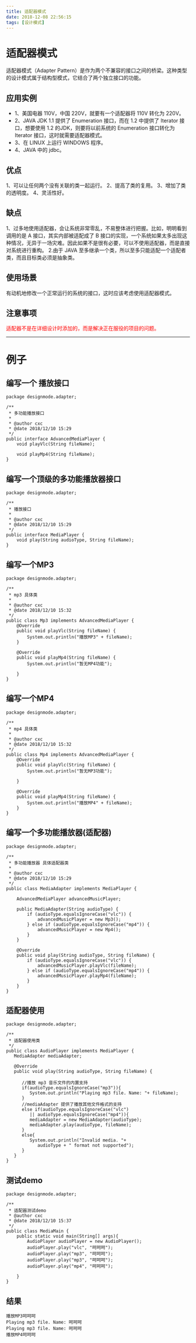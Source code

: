 ```yaml
---
title: 适配器模式
date: 2018-12-08 22:56:15
tags: [设计模式]
---
```


# 适配器模式

适配器模式（Adapter Pattern）是作为两个不兼容的接口之间的桥梁。这种类型的设计模式属于结构型模式，它结合了两个独立接口的功能。



## **应用实例**   
* 1、美国电器 110V，中国 220V，就要有一个适配器将 110V 转化为 220V。 
* 2、JAVA JDK 1.1 提供了 Enumeration 接口，而在 1.2 中提供了 Iterator 接口，想要使用 1.2 的JDK，则要将以前系统的 Enumeration 接口转化为 Iterator 接口，这时就需要适配器模式。
* 3、在 LINUX 上运行 WINDOWS 程序。 
* 4、JAVA 中的 jdbc。

## **优点** 
1、可以让任何两个没有关联的类一起运行。 
2、提高了类的复用。 
3、增加了类的透明度。 
4、灵活性好。

## **缺点** 
1、过多地使用适配器，会让系统非常零乱，不易整体进行把握。比如，明明看到调用的是 A 接口，其实内部被适配成了 B 接口的实现，一个系统如果太多出现这种情况，无异于一场灾难。因此如果不是很有必要，可以不使用适配器，而是直接对系统进行重构。 
2.由于 JAVA 至多继承一个类，所以至多只能适配一个适配者类，而且目标类必须是抽象类。

## **使用场景**
有动机地修改一个正常运行的系统的接口，这时应该考虑使用适配器模式。

## **注意事项**
<font color="red">适配器不是在详细设计时添加的，而是解决正在服役的项目的问题。</font>



<!--more-->

----

# 例子

 

## 编写一个 播放接口 

```
package designmode.adapter;

/**
 * 多功能播放接口
 *
 * @author cxc
 * @date 2018/12/10 15:29
 */
public interface AdvancedMediaPlayer {
    void playVlc(String fileName);

    void playMp4(String fileName);
}
```

## 编写一个顶级的多功能播放器接口

```
package designmode.adapter;

/**
 * 播放接口
 *
 * @author cxc
 * @date 2018/12/10 15:29
 */
public interface MediaPlayer {
    void play(String audioType, String fileName);
}
```

## 编写一个MP3

```
package designmode.adapter;

/**
 * mp3 具体类
 *
 * @author cxc
 * @date 2018/12/10 15:32
 */
public class Mp3 implements AdvancedMediaPlayer {
    @Override
    public void playVlc(String fileName) {
        System.out.println("播放MP3" + fileName);
    }

    @Override
    public void playMp4(String fileName) {
        System.out.println("暂无MP4功能");

    }
}
```

## 编写一个MP4

```
package designmode.adapter;

/**
 * mp4 具体类
 *
 * @author cxc
 * @date 2018/12/10 15:32
 */
public class Mp4 implements AdvancedMediaPlayer {
    @Override
    public void playVlc(String fileName) {
        System.out.println("暂无MP3功能");

    }

    @Override
    public void playMp4(String fileName) {
        System.out.println("播放MP4" + fileName);
    }
}
```

## 编写一个多功能播放器(适配器)

```
package designmode.adapter;

/**
 * 多功能播放器 具体适配器类
 *
 * @author cxc
 * @date 2018/12/10 15:29
 */
public class MediaAdapter implements MediaPlayer {

    AdvancedMediaPlayer advancedMusicPlayer;

    public MediaAdapter(String audioType) {
        if (audioType.equalsIgnoreCase("vlc")) {
            advancedMusicPlayer = new Mp3();
        } else if (audioType.equalsIgnoreCase("mp4")) {
            advancedMusicPlayer = new Mp4();
        }
    }

    @Override
    public void play(String audioType, String fileName) {
        if (audioType.equalsIgnoreCase("vlc")) {
            advancedMusicPlayer.playVlc(fileName);
        } else if (audioType.equalsIgnoreCase("mp4")) {
            advancedMusicPlayer.playMp4(fileName);
        }
    }
}
```



## 适配器使用

```
package designmode.adapter;

/**
 * 适配器使用类
 */
public class AudioPlayer implements MediaPlayer {
   MediaAdapter mediaAdapter; 
 
   @Override
   public void play(String audioType, String fileName) {    
 
      //播放 mp3 音乐文件的内置支持
      if(audioType.equalsIgnoreCase("mp3")){
         System.out.println("Playing mp3 file. Name: "+ fileName);         
      } 
      //mediaAdapter 提供了播放其他文件格式的支持
      else if(audioType.equalsIgnoreCase("vlc") 
         || audioType.equalsIgnoreCase("mp4")){
         mediaAdapter = new MediaAdapter(audioType);
         mediaAdapter.play(audioType, fileName);
      }
      else{
         System.out.println("Invalid media. "+
            audioType + " format not supported");
      }
   }   
}
```

## 测试demo

```
package designmode.adapter;

/**
 * 适配器测试demo
 * @author cxc
 * @date 2018/12/10 15:37
 */
public class MediaMain {
    public static void main(String[] args){
        AudioPlayer audioPlayer = new AudioPlayer();
        audioPlayer.play("vlc", "呵呵呵");
        audioPlayer.play("mp3", "呵呵呵");
        audioPlayer.play("mp3", "呵呵呵");
        audioPlayer.play("mp4", "呵呵呵");

    }
}
```

## 结果

```
播放MP3呵呵呵
Playing mp3 file. Name: 呵呵呵
Playing mp3 file. Name: 呵呵呵
播放MP4呵呵呵
```

